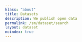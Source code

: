 ```yaml
---
klass: "about"
title: Datasets
description: We publish open data
permalink: /sm/dataset/search
layout: dataset
noindex: true
---
```

<script>
  // overwritting siteconfig for a specific page allows us to have multiple literature widgets with different configuration
  var siteConfig = {
    dataset: {
      rootFilter: {publishingCountry: ['AS','CK','TL','FM','FJ','PF','GU','KI','MH','NR','NC','NU','MP','PW','PG','WS','SB','TK','TO','TV','VU','WF']}
    }
  };
</script>
